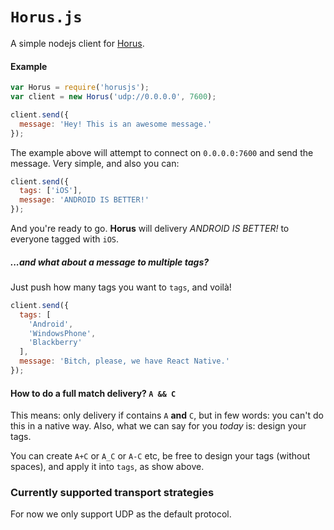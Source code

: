 # `Horus.js`
A simple nodejs client for [Horus](https://github.com/CotaPreco/Horus).

#### Example
```javascript
var Horus = require('horusjs');
var client = new Horus('udp://0.0.0.0', 7600);

client.send({
  message: 'Hey! This is an awesome message.'
});
```

The example above will attempt to connect on `0.0.0.0:7600` and send the message. Very simple, and also you can:

```javascript
client.send({
  tags: ['iOS'],
  message: 'ANDROID IS BETTER!'
});
```

And you're ready to go. **Horus** will delivery *ANDROID IS BETTER!* to everyone tagged with `iOS`.

##### ...and what about a message to multiple tags?
Just push how many tags you want to `tags`, and voilà!

```javascript
client.send({
  tags: [
    'Android', 
    'WindowsPhone', 
    'Blackberry'
  ],
  message: 'Bitch, please, we have React Native.'
});
```

#### How to do a full match delivery? `A && C`
This means: only delivery if contains `A` **and** `C`, but in few words: you can't do this in a native way. Also, what we can say for you *today* is: design your tags.

You can create `A+C` or `A_C` or `A-C` etc, be free to design your tags (without spaces), and apply it into `tags`, as show above.

### Currently supported transport strategies
For now we only support UDP as the default protocol.
